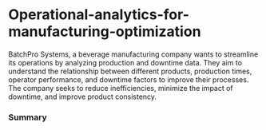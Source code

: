 # Operational-analytics-for-manufacturing-optimization
#### 
BatchPro Systems, a beverage manufacturing company wants to streamline its operations by analyzing production and downtime data. They aim to understand the relationship between different products, production times, operator performance, and downtime factors to improve their processes. The company seeks to reduce inefficiencies, minimize the impact of downtime, and improve product consistency.

### Summary
